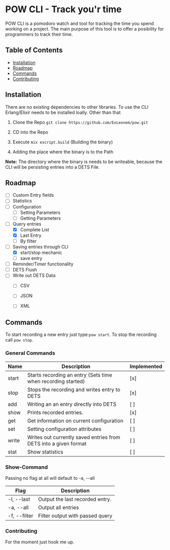 #  POW CLI - Track you'r time
POW CLI is a pomodoro watch and tool for tracking the time you spend working on a project. 
The main purpose of this tool is to offer a posibility for programmers to track their time.


## Table of Contents
- [Installation](#Installation)
- [Roadmap](#Roadmap)
- [Commands](#Commands)
- [Contributing](#Contributing)


## Installation
There are no existing dependencies to other libraries.
To use the CLI Erlang/Elixir needs to be installed loally. Other than that

1. Clone the Repo
`git clone https://github.com/ExLeonem/pow.git`

2. CD into the Repo
3. Execute `mix escript.build` (Building the binary)
4. Adding the place where the binary is to the Path


**Note:** The directory where the binary is needs to be writeable, because the CLI will be persisting entries into a DETS File.

<!-- If [available in Hex](https://hex.pm/docs/publish), the package can be installed
by adding `pow` to your list of dependencies in `mix.exs`:

```elixir
def deps do
  [
    {:pow, "~> 0.1.0"}
  ]
end
```
Documentation can be generated with [ExDoc](https://github.com/elixir-lang/ex_doc)
and published on [HexDocs](https://hexdocs.pm). Once published, the docs can
be found at [https://hexdocs.pm/pow](https://hexdocs.pm/pow). -->

## Roadmap

- [ ] Custom Entry fields
- [ ] Statistics 
- [ ] Configuration
  - [ ] Setting Parameters
  - [ ] Getting Parameters
- [ ] Query entries
  - [x] Complete List
  - [x] Last Entry
  - [ ] By filter
- [ ] Saving entries through CLI
  - [x] start/stop mechanic
  - [ ] save entry
- [ ] Reminder/Timer functionality 
- [ ] DETS Flush
- [ ] Write out DETS Data
  - [ ] CSV
  - [ ] JSON
  - [ ] XML



## Commands

To start recording a new entry just type:`pow start`.
To stop the recording call `pow stop`.

### General Commands
Name         | Description                                                      | Implemented 
---          | ---                                                              | ---
start        | Starts recording an entry (Sets time when recording started)     | [x]
stop         | Stops the recording and writes entry to DETS                     | [x]
add          | Writing an an entry directly into DETS                           | [ ]
show         | Prints recorded entries.                                         | [x]
get          | Get information on current configuration                         | [ ]
set          | Setting configuration attributes                                 | [ ]
write        | Writes out currently saved entries from DETS into a given format | [ ] 
stat         | Show statistics                                                  | [ ]



### Show-Command
Passing no flag at all will default to -a, --all

Flag          | Description
---           | ---
-l, --last    | Output the last recorded entry.
-a, --all     | Output all entries
-f, --filter  | Filter output with passed query


### Contributing
For the moment just hook me up.


